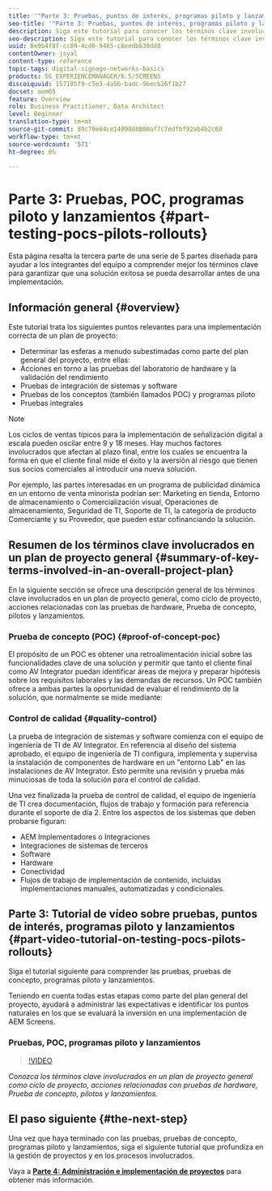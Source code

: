 ```yaml
---
title: '"Parte 3: Pruebas, puntos de interés, programas piloto y lanzamientos"'
seo-title: '"Parte 3: Pruebas, puntos de interés, programas piloto y lanzamientos"'
description: Siga este tutorial para conocer los términos clave involucrados en un plan de proyecto general, como ciclo de proyecto, acciones relacionadas con las pruebas de hardware, Prueba de concepto, pilotos y lanzamientos.
seo-description: Siga este tutorial para conocer los términos clave involucrados en un plan de proyecto general, como ciclo de proyecto, acciones relacionadas con las pruebas de hardware, Prueba de concepto, pilotos y lanzamientos.
uuid: 8e9b4f8f-cc09-4cd6-9465-c8eedb639dd8
contentOwner: jsyal
content-type: reference
topic-tags: digital-signage-networks-basics
products: SG_EXPERIENCEMANAGER/6.5/SCREENS
discoiquuid: 157185f9-c5e3-4a5b-badc-9becb26f1b27
docset: aem65
feature: Overview
role: Business Practitioner, Data Architect
level: Beginner
translation-type: tm+mt
source-git-commit: 89c70e64ce1409888800af7c7edfbf92ab4b2c68
workflow-type: tm+mt
source-wordcount: '571'
ht-degree: 0%

---
```



# Parte 3: Pruebas, POC, programas piloto y lanzamientos {#part-testing-pocs-pilots-rollouts}

Esta página resalta la tercera parte de una serie de 5 partes diseñada para ayudar a los integrantes del equipo a comprender mejor los términos clave para garantizar que una solución exitosa se pueda desarrollar antes de una implementación.

## Información general {#overview}

Este tutorial trata los siguientes puntos relevantes para una implementación correcta de un plan de proyecto:

* Determinar las esferas a menudo subestimadas como parte del plan general del proyecto, entre ellas:
* Acciones en torno a las pruebas del laboratorio de hardware y la validación del rendimiento
* Pruebas de integración de sistemas y software
* Pruebas de los conceptos (también llamados POC) y programas piloto
* Pruebas integrales

>[!NOTE]
>
>Los ciclos de ventas típicos para la implementación de señalización digital a escala pueden oscilar entre 9 y 18 meses. Hay muchos factores involucrados que afectan al plazo final, entre los cuales se encuentra la forma en que el cliente final mide el éxito y la aversión al riesgo que tienen sus socios comerciales al introducir una nueva solución.

Por ejemplo, las partes interesadas en un programa de publicidad dinámica en un entorno de venta minorista podrían ser: Marketing en tienda, Entorno de almacenamiento o Comercialización visual, Operaciones de almacenamiento, Seguridad de TI, Soporte de TI, la categoría de producto Comerciante y su Proveedor, que pueden estar cofinanciando la solución.

## Resumen de los términos clave involucrados en un plan de proyecto general {#summary-of-key-terms-involved-in-an-overall-project-plan}

En la siguiente sección se ofrece una descripción general de los términos clave involucrados en un plan de proyecto general, como ciclo de proyecto, acciones relacionadas con las pruebas de hardware, Prueba de concepto, pilotos y lanzamientos.

### Prueba de concepto (POC) {#proof-of-concept-poc}

El propósito de un POC es obtener una retroalimentación inicial sobre las funcionalidades clave de una solución y permitir que tanto el cliente final como AV Integrator puedan identificar áreas de mejora y preparar hipótesis sobre los requisitos laborales y las demandas de recursos. Un POC también ofrece a ambas partes la oportunidad de evaluar el rendimiento de la solución, que normalmente se mide mediante:

### Control de calidad {#quality-control}

La prueba de integración de sistemas y software comienza con el equipo de ingeniería de TI de AV Integrator. En referencia al diseño del sistema aprobado, el equipo de ingeniería de TI configura, implementa y supervisa la instalación de componentes de hardware en un &quot;entorno Lab&quot; en las instalaciones de AV Integrator. Esto permite una revisión y prueba más minuciosas de toda la solución para el control de calidad.

Una vez finalizada la prueba de control de calidad, el equipo de ingeniería de TI crea documentación, flujos de trabajo y formación para referencia durante el soporte de día 2. Entre los aspectos de los sistemas que deben probarse figuran:

* AEM Implementadores o Integraciones
* Integraciones de sistemas de terceros
* Software
* Hardware
* Conectividad
* Flujos de trabajo de implementación de contenido, incluidas implementaciones manuales, automatizadas y condicionales.

## Parte 3: Tutorial de vídeo sobre pruebas, puntos de interés, programas piloto y lanzamientos {#part-video-tutorial-on-testing-pocs-pilots-rollouts}

Siga el tutorial siguiente para comprender las pruebas, pruebas de concepto, programas piloto y lanzamientos.

Teniendo en cuenta todas estas etapas como parte del plan general del proyecto, ayudará a administrar las expectativas e identificar los puntos naturales en los que se evaluará la inversión en una implementación de AEM Screens.

### Pruebas, POC, programas piloto y lanzamientos

>[!VIDEO](https://video.tv.adobe.com/v/28405)

*Conozca los términos clave involucrados en un plan de proyecto general como ciclo de proyecto, acciones relacionadas con pruebas de hardware, Prueba de concepto, pilotos y lanzamientos.*

## El paso siguiente {#the-next-step}

Una vez que haya terminado con las pruebas, pruebas de concepto, programas piloto y lanzamientos, siga el siguiente tutorial que profundiza en la gestión de proyectos y en los procesos involucrados.

Vaya a **[Parte 4: Administración e implementación de proyectos](project-management-and-deployment.md)** para obtener más información.
